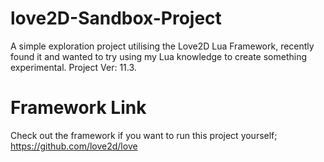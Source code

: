 # love2D-Sandbox-Project
A simple exploration project utilising the Love2D Lua Framework, recently found it and wanted to try using my Lua knowledge to create something experimental. 
Project Ver: 11.3.

# Framework Link
Check out the framework if you want to run this project yourself; https://github.com/love2d/love
